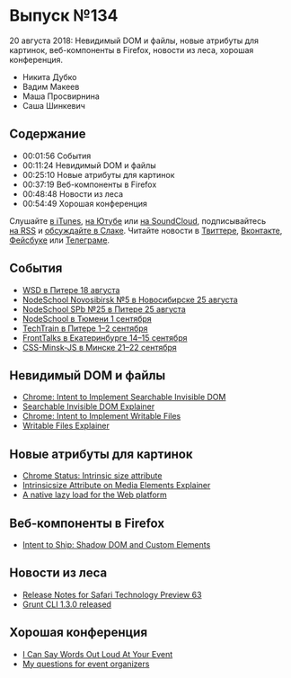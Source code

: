 # Выпуск №134

20 августа 2018: Невидимый DOM и файлы, новые атрибуты для картинок, веб-компоненты в Firefox, новости из леса, хорошая конференция.

- Никита Дубко
- Вадим Макеев
- Маша Просвирнина
- Саша Шинкевич

## Содержание

- 00:01:56 События
- 00:11:24 Невидимый DOM и файлы
- 00:25:10 Новые атрибуты для картинок
- 00:37:19 Веб-компоненты в Firefox
- 00:48:48 Новости из леса
- 00:54:49 Хорошая конференция

Слушайте [в iTunes](https://itunes.apple.com/ru/podcast/veb-standarty/id1080500016), [на Ютубе](https://www.youtube.com/playlist?list=PLMBnwIwFEFHcwuevhsNXkFTcadeX5R1Go) или [на SoundCloud](https://soundcloud.com/web-standards), подписывайтесь [на RSS](https://web-standards.ru/podcast/feed/) и [обсуждайте в Слаке](http://slack.web-standards.ru/). Читайте новости в [Твиттере](https://twitter.com/webstandards_ru), [Вконтакте](https://vk.com/webstandards_ru), [Фейсбуке](https://www.facebook.com/webstandardsru) или [Телеграме](https://t.me/webstandards_ru).

## События

- [WSD в Питере 18 августа](https://wsd.events/2018/08/18/)
- [NodeSchool Novosibirsk №5 в Новосибирске 25 августа](https://www.meetup.com/nodeschool_nsk/events/253803425/)
- [NodeSchool SPb №25 в Питере 25 августа](https://github.com/nodeschool/spb/issues/69)
- [NodeSchool в Тюмени 1 сентября](https://vk.com/nodeschooltmn)
- [TechTrain в Питере 1–2 сентября](https://techtrain.ru/)
- [FrontTalks в Екатеринбурге 14–15 сентября](https://events.yandex.ru/events/fronttalks/2018/)
- [CSS-Minsk-JS в Минске 21–22 сентября](http://css-minsk-js.by/)

## Невидимый DOM и файлы

- [Chrome: Intent to Implement Searchable Invisible DOM](https://groups.google.com/a/chromium.org/d/msg/blink-dev/Icw_sU6PqVA/8hwXw0jTDwAJ)
- [Searchable Invisible DOM Explainer](https://docs.google.com/document/d/1GYTt6G8G0gNO0U90uHywTi2Fn1YqI9JERyn44f9lmU0/edit)
- [Chrome: Intent to Implement Writable Files](https://groups.google.com/a/chromium.org/d/msg/blink-dev/U4rXcm5CE4Y/3XmVtoAPDwAJ)
- [Writable Files Explainer](https://github.com/WICG/writable-files/blob/master/EXPLAINER.md)

## Новые атрибуты для картинок

- [Chrome Status: Intrinsic size attribute](https://www.chromestatus.com/feature/4704436815396864)
- [Intrinsicsize Attribute on Media Elements Explainer](https://github.com/ojanvafai/intrinsicsize-attribute)
- [A native lazy load for the Web platform](https://calibreapp.com/blog/2018-08-16-native-lazy-load/)

## Веб-компоненты в Firefox

- [Intent to Ship: Shadow DOM and Custom Elements](https://groups.google.com/d/msg/mozilla.dev.platform/RcanREo7hU0/TCS3Un6aBwAJ)

## Новости из леса

- [Release Notes for Safari Technology Preview 63](https://webkit.org/blog/8403/release-notes-for-safari-technology-preview-63/)
- [Grunt CLI 1.3.0 released](https://gruntjs.com/blog/2018-08-15-grunt-cli-1.3.0-released)

## Хорошая конференция

- [I Can Say Words Out Loud At Your Event](https://www.zachleat.com/web/speaking/inquiries/)
- [My questions for event organizers](https://ethanmarcotte.com/wrote/my-questions-for-event-organizers/)
